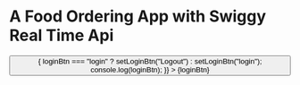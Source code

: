 # A Food Ordering App with Swiggy Real Time Api

<Stack direction="row" spacing={2}>
                <Button
                  className="!rounded-md "
                  variant="contained"
                  color="white"
                  onClick={() => {
                    loginBtn === "login"
                      ? setLoginBtn("Logout")
                      : setLoginBtn("login");
                    console.log(loginBtn);
                  }}
                >
                  {loginBtn}
                </Button>
              </Stack>
